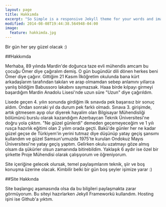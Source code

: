 ```yaml
---
layout: page
title: Hakkımda
excerpt: "So Simple is a responsive Jekyll theme for your words and images."
modified: 2014-08-08T19:44:38.564948-04:00
image:
  feature: hakkimda.jpg
---
```


Bir gün her şey güzel olacak :)

##Hakkımda

  Merhaba, 89 yılında Mardin'de doğunca taze evli mühendis amcam bu çocuğu Ömer
diye çağıralım demiş. O gün bugündür dili dönen herkes beni Ömer diye çağırır.
Gittiğim 21 Kasım İlköğretim okulunda bana kürt arkadaşlarım tarafından takılan
ve arap olmamdan sebep anlamını yıllarca yanlış bildiğim Babussoro lakabını
saymazsak. Haaa birde kılpayı girmeyi başardığım Mardin Anadolu Lisesi'nde uzun
süre "Uzun" diye çağırıldım. 

  Lisede geçen 4. yılın sonunda girdiğim ilk sınavda pek başarısız
bir sonuç aldım. Ondan sonraki yıl da durum pek farklı olmadı. Sınava 3.
girişimde, artık gitmesem ayıp olur diyerek hayalim olan Bilgisayar Mühendisliği
bölümünü burslu olarak kazandığım Azerbaycan Teknik Üniversitesi'ne doğru yola
çıktım. "Ne güzel günlerdi" demeden geçemeyeceğim ve 1 yılı rusça hazırlık eğitimi
olan 2 yılım orada geçti. Bakü'de günler her ne kadar güzel geçse de Türkiyem'in
yerini tutmaz diye düşünüp yatay geçiş şansımı kullandım ve güzel Samsun'umuzda
1975'te kurulan Ondokuz Mayıs Üniversitesi'ne yatay geçiş yaptım. Gelirken okulu
uzatmayı göze almış olsam da şükürler olsun zamanında bitirebildim. Yaklaşık 6
aydır ise özel bir şirkette Proje Mühendisi olarak çalışıyorum ve öğreniyorum. 

  Site içeriğine gelecek olursak, temel paylaşımlarım teknik, şiir ve boş konuşma üzerine olacak.
Kimbilir belki bir gün boş şeyler işimize yarar :)

##Site Hakkında

  Site başlangıç aşamasında olsa da bu bilgileri paylaşmakta zarar görmüyorum. Bu siteyi hazırlarken Jekyll Frameworkü kullandım. Hosting işini ise Github'a yıktım.
